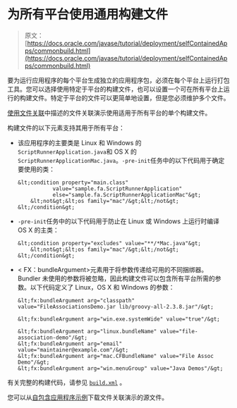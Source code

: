 # 为所有平台使用通用构建文件

> 原文： [https://docs.oracle.com/javase/tutorial/deployment/selfContainedApps/commonbuild.html](https://docs.oracle.com/javase/tutorial/deployment/selfContainedApps/commonbuild.html)

要为运行应用程序的每个平台生成独立的应用程序包，必须在每个平台上运行打包工具。您可以选择使用特定于平台的构建文件，也可以设置一个可在所有平台上运行的构建文件。特定于平台的文件可以更简单地设置，但是您必须维护多个文件。

[使用文件关联](../selfContainedApps/fileassociation.html)中描述的文件关联演示使用适用于所有平台的单个构建文件。

构建文件的以下元素支持其用于所有平台：

*   该应用程序的主要类是 Linux 和 Windows 的`ScriptRunnerApplication.java`和 OS X 的`ScriptRunnerApplicationMac.java`。`-pre-init`任务中的以下代码用于确定要使用的类：

    ```
    &lt;condition property="main.class" 
               value="sample.fa.ScriptRunnerApplication"
               else="sample.fa.ScriptRunnerApplicationMac"&gt;
        &lt;not&gt;&lt;os family="mac"/&gt;&lt;/not&gt;
    &lt;/condition&gt;

    ```

*   `-pre-init`任务中的以下代码用于防止在 Linux 或 Windows 上运行时编译 OS X 的主类：

    ```
    &lt;condition property="excludes" value="**/*Mac.java"&gt;
        &lt;not&gt;&lt;os family="mac"/&gt;&lt;/not&gt;
    &lt;/condition&gt;

    ```

*   &LT; FX：bundleArgument&GT;元素用于将参数传递给可用的不同捆绑器。 Bundler 未使用的参数将被忽略，因此构建文件可以包含所有平台所需的参数。以下代码定义了 Linux，OS X 和 Windows 的参数：

    ```
    &lt;fx:bundleArgument arg="classpath" value="FileAssociationsDemo.jar lib/groovy-all-2.3.8.jar"/&gt;

    &lt;fx:bundleArgument arg="win.exe.systemWide" value="true"/&gt;

    &lt;fx:bundleArgument arg="linux.bundleName" value="file-association-demo"/&gt;
    &lt;fx:bundleArgument arg="email" value="maintainer@example.com"/&gt;
    &lt;fx:bundleArgument arg="mac.CFBundleName" value="File Assoc Demo"/&gt;
    &lt;fx:bundleArgument arg="win.menuGroup" value="Java Demos"/&gt;

    ```

有关完整的构建代码，请参见 [`build.xml`](examples/packager_FileAssociations/build.xml) 。

您可以从[自包含应用程序示例](../selfContainedApps/examplesIndex.html)下载文件关联演示的源文件。